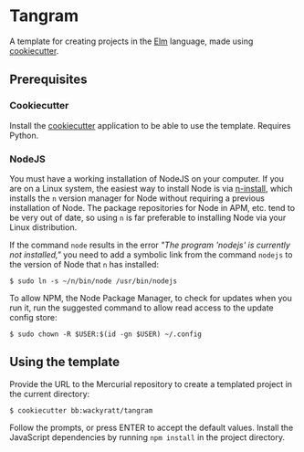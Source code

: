 # Tangram
A template for creating projects in the [Elm][1] language, made using
[cookiecutter][2].

## Prerequisites
### Cookiecutter
Install the [cookiecutter][3] application to be able to use the template.
Requires Python.

### NodeJS
You must have a working installation of NodeJS on your computer. If you are on
a Linux system, the easiest way to install Node is via [n-install][4], which
installs the `n` version manager for Node without requiring a previous
installation of Node. The package repositories for Node in APM, etc. tend to be
very out of date, so using `n` is far preferable to installing Node via your
Linux distribution.

If the command `node` results in the error *"The program 'nodejs' is currently
not installed,"* you need to add a symbolic link from the command `nodejs` to
the version of Node that `n` has installed:

    $ sudo ln -s ~/n/bin/node /usr/bin/nodejs

To allow NPM, the Node Package Manager, to check for updates when you run it,
run the suggested command to allow read access to the update config store:

    $ sudo chown -R $USER:$(id -gn $USER) ~/.config

## Using the template
Provide the URL to the Mercurial repository to create a templated project in the
current directory:

    $ cookiecutter bb:wackyratt/tangram

Follow the prompts, or press ENTER to accept the default values. Install the
JavaScript dependencies by running `npm install` in the project directory.

[1]: http://elm-lang.org/
[2]: http://cookiecutter.readthedocs.io/en/latest/usage.html
[3]: http://cookiecutter.readthedocs.io/en/latest/installation.html
[4]: https://github.com/mklement0/n-install